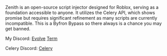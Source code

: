 Zenith is an open-source script injector designed for Roblox, serving as a foundation accessible to anyone. 
It utilizes the Celery API, which shows promise but requires significant refinement as many scripts are currently incompatible.
This is a Byfron Bypass so there always is a chance you may get banned.

My Discord: [Evolve](https://discord.gg/d6fRewZEPb) [Term](https://discord.gg/term) 
 
Celery Discord: [Celery](https://discord.gg/celery)
